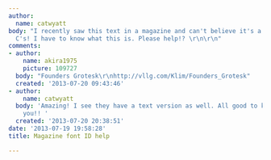 ```yaml
---
author:
  name: catwyatt
body: "I recently saw this text in a magazine and can't believe it's a typeface. The
  C's! I have to know what this is. Please help!? \r\n\r\n"
comments:
- author:
    name: akira1975
    picture: 109727
  body: "Founders Grotesk\r\nhttp://vllg.com/Klim/Founders_Grotesk"
  created: '2013-07-20 09:43:46'
- author:
    name: catwyatt
  body: 'Amazing! I see they have a text version as well. All good to know. Thank
    you!! '
  created: '2013-07-20 20:38:51'
date: '2013-07-19 19:58:28'
title: Magazine font ID help

---
```

